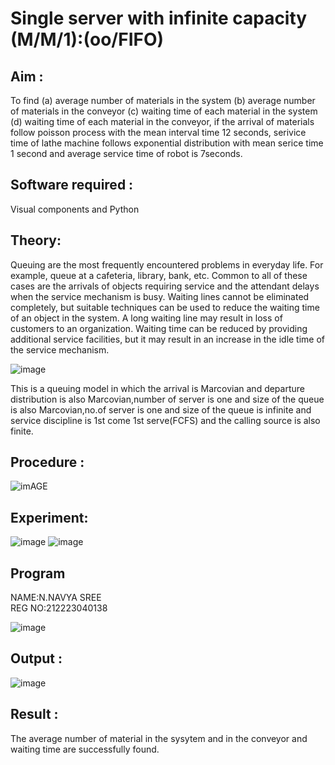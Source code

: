# Single server with infinite capacity (M/M/1):(oo/FIFO)
## Aim :
To find (a) average number of materials in the system (b) average number of materials in the conveyor (c) waiting time of each material in the system (d) waiting time of each material in the conveyor, if the arrival  of materials follow poisson process with the mean interval time 12 seconds, serivice time of lathe machine follows exponential distribution with mean serice time 1 second and average service time of robot is 7seconds.

## Software required :
Visual components and Python

## Theory:
Queuing are the most frequently encountered problems in everyday life. For example, queue at a cafeteria, library, bank, etc. Common to all of these cases are the arrivals of objects requiring service and the attendant delays when the service mechanism is busy. Waiting lines cannot be eliminated completely, but suitable techniques can be used to reduce the waiting time of an object in the system. A long waiting line may result in loss of customers to an organization. Waiting time can be reduced by providing additional service facilities, but it may result in an increase in the idle time of the service mechanism.

![image](1.png)

This is a queuing model in which the arrival is Marcovian and departure distribution is also Marcovian,number of server is one and size of the queue is also Marcovian,no.of server is one and size of the queue is infinite and service discipline is 1st come 1st serve(FCFS) and the calling source is also finite.

## Procedure :

![imAGE](2.png)



## Experiment:

![image](https://github.com/Ramsai1234/Single-server-infinite-capacity---Markov-Model/assets/94269989/3e11c78d-e38d-4544-af78-d01441f38ed9)
![image](https://github.com/Ramsai1234/Single-server-infinite-capacity---Markov-Model/assets/94269989/3e11c78d-e38d-4544-af78-d01441f38ed9)

 
## Program

NAME:N.NAVYA SREE   
REG NO:212223040138    

![image](https://github.com/ramjan1729/Single-server-infinite-capacity---Markov-Model/assets/103921593/5f1fd58d-5929-4c51-89ea-4cef009e5bad)

## Output :
![image](https://github.com/Ramsai1234/Single-server-infinite-capacity---Markov-Model/assets/94269989/59db64ef-cf37-4cd3-adbb-2193f531b16c)


## Result :
The average number of material in the sysytem and in the conveyor and waiting time are successfully found.
